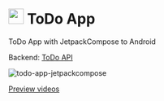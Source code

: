 # <img src="https://github.com/carum98/TodoJetpackCompose/assets/40967143/0b8e7654-0005-4bc9-9d91-229dffd3f655" width="30" height="30" /> ToDo App

ToDo App with JetpackCompose to Android

Backend: [ToDo API](https://github.com/carum98/todo-api)

![todo-app-jetpackcompose](https://github.com/carum98/TodoJetpackCompose/assets/40967143/f191d9ab-7ece-437d-bf08-8f653b6a0482)

[Preview videos](https://youtu.be/ovxHem_czYk)
